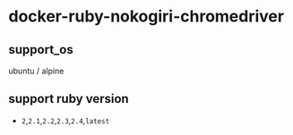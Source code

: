 docker-ruby-nokogiri-chromedriver
====

## support_os

ubuntu / alpine

## support ruby version

* `2`,`2.1`,`2.2`,`2.3`,`2.4`,`latest`
